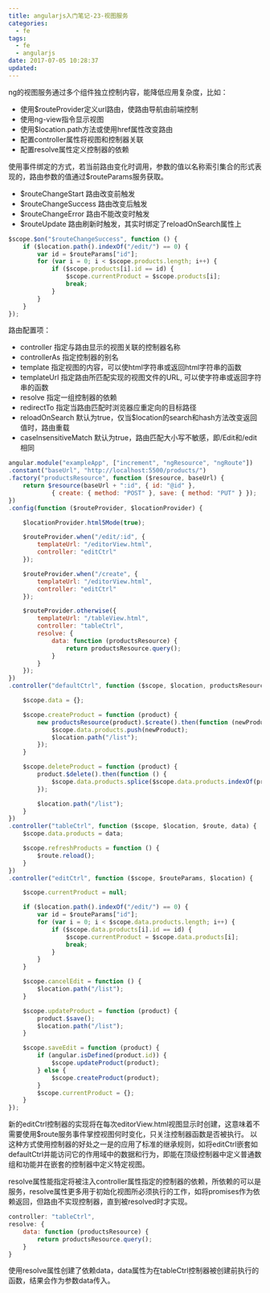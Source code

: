 ```yaml
---
title: angularjs入门笔记-23-视图服务
categories:
  - fe
tags:
  - fe
  - angularjs
date: 2017-07-05 10:28:37
updated:
---
```


ng的视图服务通过多个组件独立控制内容，能降低应用复杂度，比如：
- 使用$routeProvider定义url路由，使路由导航由前端控制
- 使用ng-view指令显示视图
- 使用$location.path方法或使用href属性改变路由
- 配置controller属性将视图和控制器关联
- 配置resolve属性定义控制器的依赖

使用事件绑定的方式，若当前路由变化时调用，参数的值以名称索引集合的形式表现的，路由参数的值通过$routeParams服务获取。
- $routeChangeStart 路由改变前触发
- $routeChangeSuccess 路由改变后触发
- $routeChangeError 路由不能改变时触发
- $routeUpdate 路由刷新时触发，其实时绑定了reloadOnSearch属性上

```js
$scope.$on("$routeChangeSuccess", function () {
    if ($location.path().indexOf("/edit/") == 0) {
        var id = $routeParams["id"];
        for (var i = 0; i < $scope.products.length; i++) {
            if ($scope.products[i].id == id) {
                $scope.currentProduct = $scope.products[i];
                break;
            }
        }
    }
});
```


路由配置项：
- controller 指定与路由显示的视图关联的控制器名称
- controllerAs 指定控制器的别名
- template 指定视图的内容，可以使html字符串或返回html字符串的函数
- templateUrl 指定路由所匹配实现的视图文件的URL, 可以使字符串或返回字符串的函数
- resolve 指定一组控制器的依赖
- redirectTo 指定当路由匹配时浏览器应重定向的目标路径
- reloadOnSearch 默认为true，仅当$location的search和hash方法改变返回值时，路由重载
- caseInsensitiveMatch 默认为true，路由匹配大小写不敏感，即/Edit和/edit相同

```js
angular.module("exampleApp", ["increment", "ngResource", "ngRoute"])
.constant("baseUrl", "http://localhost:5500/products/")
.factory("productsResource", function ($resource, baseUrl) {
    return $resource(baseUrl + ":id", { id: "@id" },
            { create: { method: "POST" }, save: { method: "PUT" } });
})
.config(function ($routeProvider, $locationProvider) {

    $locationProvider.html5Mode(true);

    $routeProvider.when("/edit/:id", {
        templateUrl: "/editorView.html",
        controller: "editCtrl"
    });

    $routeProvider.when("/create", {
        templateUrl: "/editorView.html",
        controller: "editCtrl"
    });

    $routeProvider.otherwise({
        templateUrl: "/tableView.html",
        controller: "tableCtrl",
        resolve: {
            data: function (productsResource) {
                return productsResource.query();
            }
        }
    });
})
.controller("defaultCtrl", function ($scope, $location, productsResource) {

    $scope.data = {};

    $scope.createProduct = function (product) {
        new productsResource(product).$create().then(function (newProduct) {
            $scope.data.products.push(newProduct);
            $location.path("/list");
        });
    }

    $scope.deleteProduct = function (product) {
        product.$delete().then(function () {
            $scope.data.products.splice($scope.data.products.indexOf(product), 1);
        });

        $location.path("/list");
    }
})
.controller("tableCtrl", function ($scope, $location, $route, data) {
    $scope.data.products = data;

    $scope.refreshProducts = function () {
        $route.reload();
    }
})
.controller("editCtrl", function ($scope, $routeParams, $location) {

    $scope.currentProduct = null;

    if ($location.path().indexOf("/edit/") == 0) {
        var id = $routeParams["id"];
        for (var i = 0; i < $scope.data.products.length; i++) {
            if ($scope.data.products[i].id == id) {
                $scope.currentProduct = $scope.data.products[i];
                break;
            }
        }
    }

    $scope.cancelEdit = function () {
        $location.path("/list");
    }

    $scope.updateProduct = function (product) {
        product.$save();
        $location.path("/list");
    }

    $scope.saveEdit = function (product) {
        if (angular.isDefined(product.id)) {
            $scope.updateProduct(product);
        } else {
            $scope.createProduct(product);
        }
        $scope.currentProduct = {};
    }
});
```

新的editCtrl控制器的实现将在每次editorView.html视图显示时创建，这意味着不需要使用$route服务事件掌控视图何时变化，只关注控制器函数是否被执行。
以这种方式使用控制器的好处之一是的应用了标准的继承规则，如将editCtrl嵌套如defaultCtrl并能访问它的作用域中的数据和行为，即能在顶级控制器中定义普通数组和功能并在嵌套的控制器中定义特定视图。

resolve属性能指定将被注入controller属性指定的控制器的依赖，所依赖的可以是服务，resolve属性更多用于初始化视图所必须执行的工作，如将promises作为依赖返回，但路由不实现控制器，直到被resolved时才实现。

```js
controller: "tableCtrl",
resolve: {
    data: function (productsResource) {
        return productsResource.query();
    }
}
```
使用resolve属性创建了依赖data，data属性为在tableCtrl控制器被创建前执行的函数，结果会作为参数data传入。